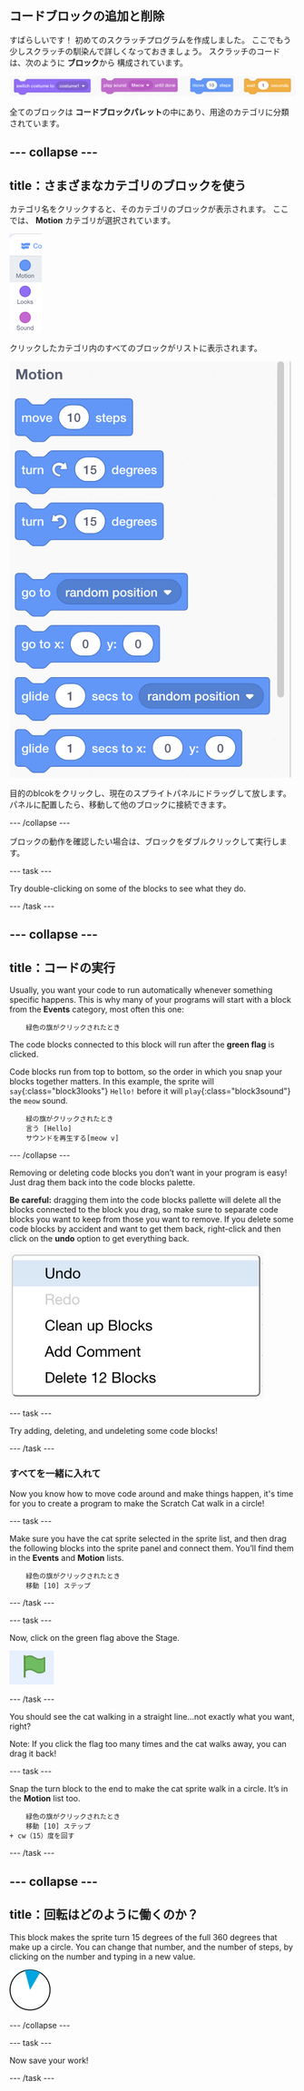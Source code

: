 ## コードブロックの追加と削除

すばらしいです！ 初めてのスクラッチプログラムを作成しました。 ここでもう少しスクラッチの馴染んで詳しくなっておきましょう。 スクラッチのコードは、次のように **ブロック**から 構成されています。

![](images/code1.png)

全てのブロックは **コードブロックパレット**の中にあり、用途のカテゴリに分類されています。

## \--- collapse \---

## title：さまざまなカテゴリのブロックを使う

カテゴリ名をクリックすると、そのカテゴリのブロックが表示されます。 ここでは、 **Motion** カテゴリが選択されています。

![](images/code2a.png)

クリックしたカテゴリ内のすべてのブロックがリストに表示されます。

![](images/code2b.png)

目的のblcokをクリックし、現在のスプライトパネルにドラッグして放します。 パネルに配置したら、移動して他のブロックに接続できます。

\--- /collapse \---

ブロックの動作を確認したい場合は、ブロックをダブルクリックして実行します。

\--- task \---

Try double-clicking on some of the blocks to see what they do.

\--- /task \---

## \--- collapse \---

## title：コードの実行

Usually, you want your code to run automatically whenever something specific happens. This is why many of your programs will start with a block from the **Events** category, most often this one:

```blocks3
    緑色の旗がクリックされたとき
```

The code blocks connected to this block will run after the **green flag** is clicked.

Code blocks run from top to bottom, so the order in which you snap your blocks together matters. In this example, the sprite will `say`{:class="block3looks"} `Hello!` before it will `play`{:class="block3sound"} the `meow` sound.

```blocks3
    緑の旗がクリックされたとき
    言う [Hello]
    サウンドを再生する[meow v]
```

\--- /collapse \---

Removing or deleting code blocks you don’t want in your program is easy! Just drag them back into the code blocks palette.

**Be careful:** dragging them into the code blocks pallette will delete all the blocks connected to the block you drag, so make sure to separate code blocks you want to keep from those you want to remove. If you delete some code blocks by accident and want to get them back, right-click and then click on the **undo** option to get everything back.

![](images/code6.png)

\--- task \---

Try adding, deleting, and undeleting some code blocks!

\--- /task \---

### すべてを一緒に入れて

Now you know how to move code around and make things happen, it's time for you to create a program to make the Scratch Cat walk in a circle!

\--- task \---

Make sure you have the cat sprite selected in the sprite list, and then drag the following blocks into the sprite panel and connect them. You’ll find them in the **Events** and **Motion** lists.

```blocks3
    緑色の旗がクリックされたとき
    移動 [10] ステップ
```

\--- /task \---

\--- task \---

Now, click on the green flag above the Stage.

![](images/code7.png)

\--- /task \---

You should see the cat walking in a straight line...not exactly what you want, right?

Note: If you click the flag too many times and the cat walks away, you can drag it back!

\--- task \---

Snap the turn block to the end to make the cat sprite walk in a circle. It’s in the **Motion** list too.

```blocks3
    緑色の旗がクリックされたとき
    移動 [10] ステップ
+ cw（15）度を回す
```

\--- /task \---

## \--- collapse \---

## title：回転はどのように働くのか？

This block makes the sprite turn 15 degrees of the full 360 degrees that make up a circle. You can change that number, and the number of steps, by clicking on the number and typing in a new value.

![](images/code9.png)

\--- /collapse \---

\--- task \---

Now save your work!

\--- /task \---